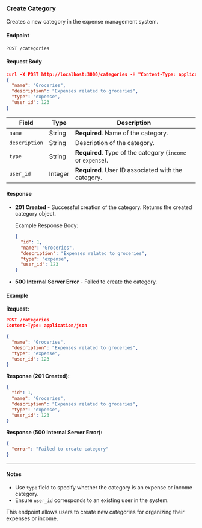 ### Create Category

Creates a new category in the expense management system.

#### Endpoint

```
POST /categories
```

#### Request Body
```json
curl -X POST http://localhost:3000/categories -H "Content-Type: application/json" -d '
{
  "name": "Groceries",
  "description": "Expenses related to groceries",
  "type": "expense",
  "user_id": 123
}
```

| Field       | Type     | Description                              |
|-------------|----------|------------------------------------------|
| `name`      | String   | **Required**. Name of the category.       |
| `description` | String | Description of the category.              |
| `type`      | String   | **Required**. Type of the category (`income` or `expense`). |
| `user_id`   | Integer  | **Required**. User ID associated with the category. |

#### Response

- **201 Created** - Successful creation of the category. Returns the created category object.
  
  Example Response Body:
  ```json
  {
    "id": 1,
    "name": "Groceries",
    "description": "Expenses related to groceries",
    "type": "expense",
    "user_id": 123
  }
  ```

- **500 Internal Server Error** - Failed to create the category.

#### Example

**Request:**
```json
POST /categories
Content-Type: application/json

{
  "name": "Groceries",
  "description": "Expenses related to groceries",
  "type": "expense",
  "user_id": 123
}
```

**Response (201 Created):**
```json
{
  "id": 1,
  "name": "Groceries",
  "description": "Expenses related to groceries",
  "type": "expense",
  "user_id": 123
}
```

**Response (500 Internal Server Error):**
```json
{
  "error": "Failed to create category"
}
```
---
#### Notes

- Use `type` field to specify whether the category is an expense or income category.
- Ensure `user_id` corresponds to an existing user in the system.
  
This endpoint allows users to create new categories for organizing their expenses or income.